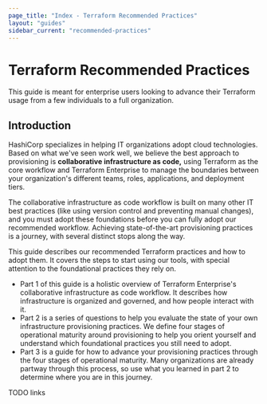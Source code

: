 ```yaml
---
page_title: "Index - Terraform Recommended Practices"
layout: "guides"
sidebar_current: "recommended-practices"
---
```


# Terraform Recommended Practices

This guide is meant for enterprise users looking to advance their Terraform
usage from a few individuals to a full organization.

## Introduction

HashiCorp specializes in helping IT organizations adopt cloud technologies. Based on what we've seen work well, we believe the best approach to provisioning is **collaborative infrastructure as code,** using Terraform as the core workflow and Terraform Enterprise to manage the boundaries between your organization's different teams, roles, applications, and deployment tiers.

The collaborative infrastructure as code workflow is built on many other IT best practices (like using version control and preventing manual changes), and you must adopt these foundations before you can fully adopt our recommended workflow. Achieving state-of-the-art provisioning practices is a journey, with several distinct stops along the way.

This guide describes our recommended Terraform practices and how to adopt them. It covers the steps to start using our tools, with special attention to the foundational practices they rely on.

* Part 1 of this guide is a holistic overview of Terraform Enterprise's collaborative infrastructure as code workflow. It describes how infrastructure is organized and governed, and how people interact with it.
* Part 2 is a series of questions to help you evaluate the state of your own infrastructure provisioning practices. We define four stages of operational maturity around provisioning to help you orient yourself and understand which foundational practices you still need to adopt.
* Part 3 is a guide for how to advance your provisioning practices through the four stages of operational maturity. Many organizations are already partway through this process, so use what you learned in part 2 to determine where you are in this journey.

TODO links
